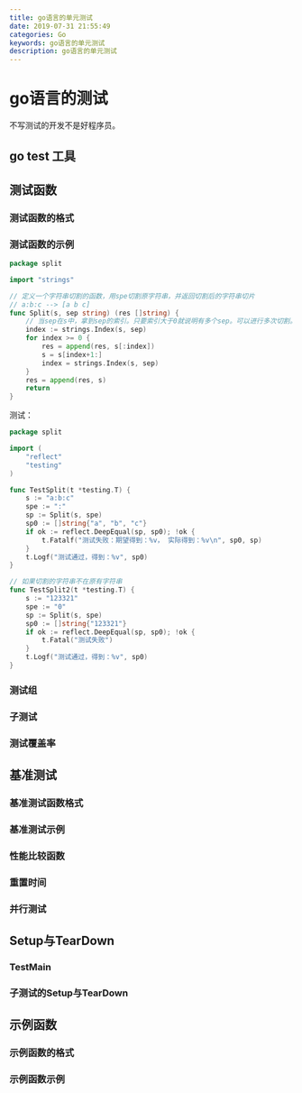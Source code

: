 ```yaml
---
title: go语言的单元测试
date: 2019-07-31 21:55:49
categories: Go
keywords: go语言的单元测试
description: go语言的单元测试
---
```


# go语言的测试

不写测试的开发不是好程序员。

## go test 工具

## 测试函数

### 测试函数的格式

### 测试函数的示例

```go
package split

import "strings"

// 定义一个字符串切割的函数，用spe切割原字符串，并返回切割后的字符串切片
// a:b:c --> [a b c]
func Split(s, sep string) (res []string) {
	// 当sep在s中，拿到sep的索引。只要索引大于0就说明有多个sep。可以进行多次切割。
	index := strings.Index(s, sep)
	for index >= 0 {
		res = append(res, s[:index])
		s = s[index+1:]
		index = strings.Index(s, sep)
	}
	res = append(res, s)
	return
}

```

测试：

```go
package split

import (
	"reflect"
	"testing"
)

func TestSplit(t *testing.T) {
	s := "a:b:c"
	spe := ":"
	sp := Split(s, spe)
	sp0 := []string{"a", "b", "c"}
	if ok := reflect.DeepEqual(sp, sp0); !ok {
		t.Fatalf("测试失败：期望得到：%v， 实际得到：%v\n", sp0, sp)
	}
	t.Logf("测试通过，得到：%v", sp0)
}

// 如果切割的字符串不在原有字符串
func TestSplit2(t *testing.T) {
	s := "123321"
	spe := "0"
	sp := Split(s, spe)
	sp0 := []string{"123321"}
	if ok := reflect.DeepEqual(sp, sp0); !ok {
		t.Fatal("测试失败")
	}
	t.Logf("测试通过，得到：%v", sp0)
}

```



### 测试组

### 子测试

### 测试覆盖率

## 基准测试

### 基准测试函数格式

### 基准测试示例

### 性能比较函数

### 重置时间

### 并行测试

## Setup与TearDown

### TestMain

### 子测试的Setup与TearDown

## 示例函数

### 示例函数的格式

### 示例函数示例

　